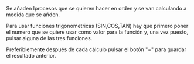 Se añaden lprocesos que se quieren hacer en orden y se van calculando a medida que se añden.

Para usar funciones trigonometricas (SIN,COS,TAN) hay que primero poner el numero que se quiere usar como valor para la función
y, una vez puesto, pulsar alguna de las tres funciones.

Preferiblemente después de cada cálculo pulsar el botón "=" para guardar el resultado anterior.